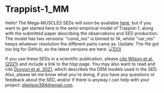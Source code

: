 # Trappist-1_MM
Hello! The Mega-MUSCLES SEDs will soon be available [here](https://archive.stsci.edu/prepds/muscles/), but if you want to get started here is the semi-empirical model of Trappist-1, along with the submitted paper describing the observations and SED production. The model has two versions: "const_res" is binned to 1A, whilst "var_res" keeps whatever resolution the different parts came as. Update: The file got too big for GitHub, so the latest versions are here: [![DOI](https://zenodo.org/badge/DOI/10.5281/zenodo.4556130.svg)](https://doi.org/10.5281/zenodo.4556130)


If you use these SEDs in a scientific publication, please [cite Wilson et al. (2021)](https://arxiv.org/abs/2102.11415) and include a link to the hlsp page. You may also want to read and cite [Duvvuri et al. 2021](https://arxiv.org/abs/2102.08493), which describes the DEM models used in the SED. Also, please let me know what you're doing, if you have any questions or feedback about the SED, and/or if there is anyway I can help with your project: <djwilson394@gmail.com>. 
